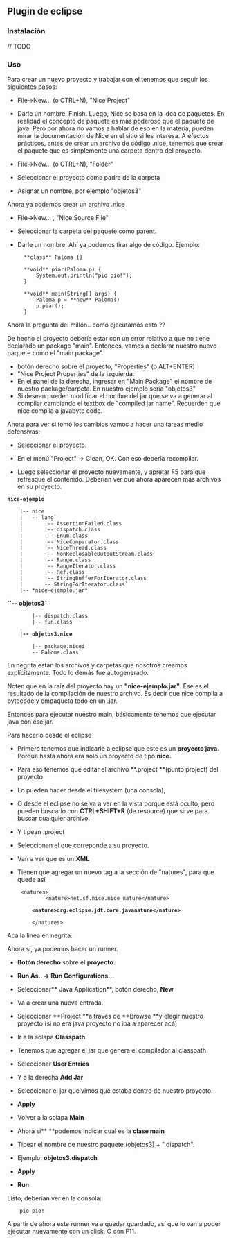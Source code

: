 ## []()Plugin de eclipse

### []()Instalación
// TODO

### []()Uso
Para crear un nuevo proyecto y trabajar con el tenemos que seguir los siguientes pasos:

* File->New... (o CTRL+N), "Nice Project"
* Darle un nombre. Finish.
Luego, Nice se basa en la idea de paquetes. En realidad el concepto de paquete es más poderoso que el paquete de java. Pero por ahora no vamos a hablar de eso en la materia, pueden mirar la documentación de Nice en el sitio si les interesa.
A efectos prácticos, antes de crear un archivo de código .nice, tenemos que crear el paquete que es simplemente una carpeta dentro del proyecto.

* File->New... (o CTRL+N), "Folder"
* Seleccionar el proyecto como padre de la carpeta
* Asignar un nombre, por ejemplo "objetos3"

Ahora ya podemos crear un archivo .nice

* File->New... , "Nice Source File"
* Seleccionar la carpeta del paquete como parent.

* Darle un nombre.
Ahí ya podemos tirar algo de código.
Ejemplo:

        **class** Paloma {}

        **void** piar(Paloma p) {
            System.out.println("pio pio!");
        }

        **void** main(String[] args) {
            Paloma p = **new** Paloma()
            p.piar();
        }

Ahora la pregunta del millón.. cómo ejecutamos esto ??

De hecho el proyecto debería estar con un error relativo a que no tiene declarado un package "main".
Entonces, vamos a declarar nuestro nuevo paquete como el "main package".

* botón derecho sobre el proyecto, "Properties" (o ALT+ENTER)
* "Nice Project Properties" de la izquierda.
* En el panel de la derecha, ingresar en "Main Package" el nombre de nuestro package/carpeta. En nuestro ejemplo sería "objetos3"
* Si desean pueden modificar el nombre del jar que se va a generar al compilar cambiando el textbox de "compiled jar name".
Recuerden que nice compila a javabyte code.

Ahora para ver si tomó los cambios vamos a hacer una tareas medio defensivas:

* Seleccionar el proyecto.
* En el menú "Project" -> Clean, OK. Con eso debería recompilar.

* Luego seleccionar el proyecto nuevamente, y apretar F5 para que refresque el contenido.
Deberían ver que ahora aparecen más archivos en su proyecto.


**`nice-ejemplo`**

        |-- nice
        |   -- lang`
        |       |-- AssertionFailed.class
        |       |-- dispatch.class
        |       |-- Enum.class
        |       |-- NiceComparator.class
        |       |-- NiceThread.class
        |       |-- NonReclosableOutputStream.class
        |       |-- Range.class
        |       |-- RangeIterator.class
        |       |-- Ref.class
        |       |-- StringBufferForIterator.class
        |       -- StringForIterator.class`
        |-- *nice-ejemplo.jar*
**``-- objetos3`**

            |-- dispatch.class
            |-- fun.class
**`    |-- objetos3.nice`**

            |-- package.nicei
            -- Paloma.class`
En negrita estan los archivos y carpetas que nosotros creamos explícitamente.
Todo lo demás fue autogenerado.

Noten que en la raíz del proyecto hay un **"nice-ejemplo.jar"**. Ese es el resultado de la compilación de nuestro archivo. Es decir que nice compila a bytecode y empaqueta todo en un .jar.

Entonces para ejecutar nuestro main, básicamente tenemos que ejecutar java con ese jar.

Para hacerlo desde el eclipse

* Primero tenemos que indicarle a eclipse que este es un **proyecto java**. Porque hasta ahora era solo un proyecto de tipo **nice.**


 * Para eso tenemos que editar el archivo **.project **(punto project) del proyecto.
 * Lo pueden hacer desde el filesystem (una consola),
 * O desde el eclipse no se va a ver en la vista porque está oculto, pero pueden buscarlo con **CTRL+SHIFT+R** (de resource) que sirve para buscar cualquier archivo. 


  * Y tipean .project
  * Seleccionan el que correponde a su proyecto.
 * Van a ver que es un **XML**

 * Tienen que agregar un nuevo tag a la sección de "natures", para que quede así

        <natures>
                <nature>net.sf.nice.nice_nature</nature>
**`        <nature>org.eclipse.jdt.core.javanature</nature>`**

            </natures>
Acá la linea en negrita.

Ahora sí, ya podemos hacer un runner.


* **Botón derecho** sobre el **proyecto.**

* **Run As.. -> Run Configurations...**

* Seleccionar** Java Application**, botón derecho, **New**

* Va a crear una nueva entrada.
* Seleccionar **Project **a través de **Browse **y elegir nuestro proyecto (si no era java proyecto no iba a aparecer acá)
* Ir a la solapa **Classpath**


 * Tenemos que agregar el jar que genera el compilador al classpath
 * Seleccionar **User Entries**

 * Y a la derecha **Add Jar**

 * Seleccionar el jar que vimos que estaba dentro de nuestro proyecto.
 * **Apply**

 * Volver a la solapa **Main**

* Ahora sí** **podemos indicar cual es la **clase main**

* Tipear el nombre de nuestro paquete (objetos3) + ".dispatch".

 * Ejemplo: **objetos3.dispatch**

* **Apply**

* **Run**

Listo, deberían ver en la consola:


        pio pio!
A partir de ahora este runner va a quedar guardado, así que lo van a poder ejecutar nuevamente con un click.
O con F11.